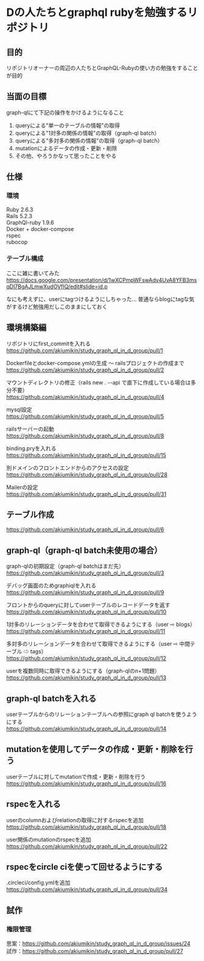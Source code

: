 # Dの人たちとgraphql rubyを勉強するリポジトリ

## 目的
リポジトリオーナーの周辺の人たちとGraphQL-Rubyの使い方の勉強をすることが目的  

## 当面の目標
graph-qlにて下記の操作をかけるようになること  
1. queryによる"単一のテーブルの情報"の取得
1. queryによる"1対多の関係の情報"の取得（graph-ql batch）
1. queryによる"多対多の関係の情報"の取得（graph-ql batch）
1. mutationによるデータの作成・更新・削除
1. その他、やろうかなって思ったことをやる

## 仕様

### 環境
Ruby 2.6.3  
Rails 5.2.3  
GraphQl-ruby 1.9.6  
Docker + docker-compose    
rspec  
rubocop  

### テーブル構成
ここに雑に書いてみた
https://docs.google.com/presentation/d/1wXCPmpWFswAdv4UvA8YFB3msqDl7BgAJLmwXudOVfIQ/edit#slide=id.p

なにも考えずに、userにtagつけるようにしちゃった...
普通ならblogにtagな気がするけど勉強用だしこのままにしておく

## 環境構築編

リポジトリにfirst_commitを入れる  
https://github.com/akiumikin/study_graph_ql_in_d_group/pull/1  
  
Dockerfileとdocker-compose.ymlの生成 〜 railsプロジェクトの作成まで  
https://github.com/akiumikin/study_graph_ql_in_d_group/pull/2  
  
マウントディレクトリの修正（rails new . --api で直下に作成している場合は多分不要）  
https://github.com/akiumikin/study_graph_ql_in_d_group/pull/4  
  
mysql設定  
https://github.com/akiumikin/study_graph_ql_in_d_group/pull/5  
  
railsサーバーの起動  
https://github.com/akiumikin/study_graph_ql_in_d_group/pull/8  

binding.pryを入れる  
https://github.com/akiumikin/study_graph_ql_in_d_group/pull/15  
  
別ドメインのフロントエンドからのアクセスの設定  
https://github.com/akiumikin/study_graph_ql_in_d_group/pull/28  
  
Mailerの設定  
https://github.com/akiumikin/study_graph_ql_in_d_group/pull/31  
  
## テーブル作成
https://github.com/akiumikin/study_graph_ql_in_d_group/pull/6

## graph-ql（graph-ql batch未使用の場合）
graph-qlの初期設定（graph-ql batchはまだ先）  
https://github.com/akiumikin/study_graph_ql_in_d_group/pull/3  
  
デバッグ画面のためgraphiqlを入れる  
https://github.com/akiumikin/study_graph_ql_in_d_group/pull/9  

フロントからのqueryに対してuserテーブルのレコードデータを返す
https://github.com/akiumikin/study_graph_ql_in_d_group/pull/10  
  
1対多のリレーションデータを合わせて取得できるようにする（user ⇨ blogs）  
https://github.com/akiumikin/study_graph_ql_in_d_group/pull/11  

多対多のリレーションデータを合わせて取得できるようにする（user ⇨ 中間テーブル ⇨ tags）  
https://github.com/akiumikin/study_graph_ql_in_d_group/pull/12  

userを複数同時に取得できるようにする（graph-qlのn+1問題）  
https://github.com/akiumikin/study_graph_ql_in_d_group/pull/13 

## graph-ql batchを入れる
userテーブルからのリレーションテーブルへの参照にgraph ql batchを使うようにする  
https://github.com/akiumikin/study_graph_ql_in_d_group/pull/14  

## mutationを使用してデータの作成・更新・削除を行う
userテーブルに対してmutationで作成・更新・削除を行う  
https://github.com/akiumikin/study_graph_ql_in_d_group/pull/16  

## rspecを入れる
userのcolumnおよびrelationの取得に対するrspecを追加  
https://github.com/akiumikin/study_graph_ql_in_d_group/pull/18  
  
user関係のmutationのrspecを追加  
https://github.com/akiumikin/study_graph_ql_in_d_group/pull/22  
  
## rspecをcircle ciを使って回せるようにする  
.circleci/config.ymlを追加
https://github.com/akiumikin/study_graph_ql_in_d_group/pull/34

## 試作
### 権限管理
思案：https://github.com/akiumikin/study_graph_ql_in_d_group/issues/24  
試作：https://github.com/akiumikin/study_graph_ql_in_d_group/pull/27  

